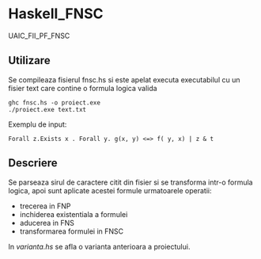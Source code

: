 # Haskell_FNSC
UAIC_FII_PF_FNSC

## Utilizare

Se compileaza fisierul fnsc.hs si este apelat executa executabilul cu un fisier text care contine o formula logica valida
```
ghc fnsc.hs -o proiect.exe
./proiect.exe text.txt
```
Exemplu de input:
```
Forall z.Exists x . Forall y. g(x, y) <=> f( y, x) | z & t
```


## Descriere

Se parseaza sirul de caractere citit din fisier si se transforma intr-o formula logica, apoi sunt aplicate acestei formule urmatoarele operatii:
  * trecerea in FNP
  * inchiderea existentiala a formulei
  * aducerea in FNS
  * transformarea formulei in FNSC


In *varianta.hs* se afla o varianta anterioara a proiectului.
